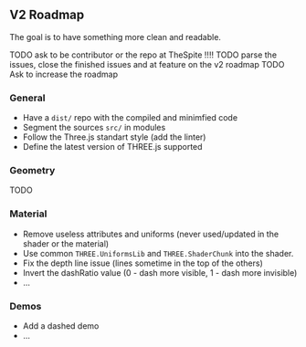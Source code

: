 ## V2 Roadmap

The goal is to have something more clean and readable.

TODO ask to be contributor or the repo at TheSpite !!!!
TODO parse the issues, close the finished issues and at feature on the v2 roadmap
TODO Ask to increase the roadmap

### General

- Have a `dist/` repo with the compiled and minimfied code
- Segment the sources `src/` in modules
- Follow the Three.js standart style (add the linter)
- Define the latest version of THREE.js supported

### Geometry

 TODO

### Material

- Remove useless attributes and uniforms (never used/updated in the shader or the material)
- Use common `THREE.UniformsLib` and `THREE.ShaderChunk` into the shader.
- Fix the depth line issue (lines sometime in the top of the others)
- Invert the dashRatio value  (0 - dash more visible, 1 - dash more invisible)
- ...

### Demos

- Add a dashed demo
- ...